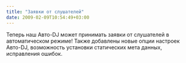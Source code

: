 ```yaml
---
title: "Заявки от слушателей"
date: 2009-02-09T10:54:49+03:00
---
```


Теперь наш Авто-DJ может принимать заявки от слушателей в автоматическом режиме! Также добавлены новые опции настроек Авто-DJ, возможность установки статических мета данных, исправления ошибок. 